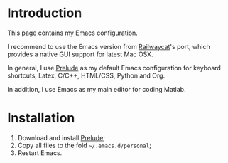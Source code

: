 Introduction
============

This page contains my Emacs configuration.

I recommend to use the Emacs version from
[Railwaycat](https://github.com/railwaycat/emacs-mac-port)'s port,
which provides a native GUI support for latest Mac OSX.

In general, I use [Prelude](https://github.com/bbatsov/prelude) as my
default Emacs configuration for keyboard shortcuts, Latex, C/C++,
HTML/CSS, Python and Org.

In addition, I use Emacs as my main editor for coding Matlab.

Installation
============

1. Download and install [Prelude](https://github.com/bbatsov/prelude);
2. Copy all files to the fold `~/.emacs.d/personal`;
3. Restart Emacs.
